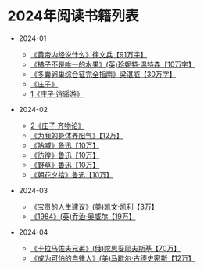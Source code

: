 # 2024年阅读书籍列表

- 2024-01
  - [《黄帝内经说什么》徐文兵【91万字】](/docs/read/《黄帝内经》.md)
  - [《橘子不是唯一的水果》(英)珍妮特·温特森【10万字】](/docs/read/《橘子不是唯一的水果》.md)
  - [《多囊卵巢综合征完全指南》梁湛威【30万字】](/docs/read/《多囊卵巢综合征完全指南》.md)
  - [《庄子》](/docs/read/《庄子》.md)
  - [1《庄子·逍遥游》](/docs/read/《庄子1·逍遥游》.md)

- 2024-02
  - [2《庄子·齐物论》](/docs/read/《庄子2·齐物论》.md)
  - [《为我的身体养阳气》【12万】](/docs/read/《为我的身体养阳气》.md)
  - [《呐喊》鲁迅【10万】](/docs/read/鲁迅《呐喊》.md)
  - [《彷徨》鲁迅【10万】](/docs/read/鲁迅《彷徨》.md)
  - [《野草》鲁迅【10万】](/docs/read/鲁迅《野草》.md)
  - [《朝花夕拾》鲁迅【10万】](/docs/read/《朝花夕拾》.md)

- 2024-03
  - [《宝贵的人生建议》(美)凯文·凯利【3万】](/docs/read/《宝贵的人生建议》.md)
  - [《1984》(英)乔治·奥威尔【19万】](/docs/read/《1984》.md)

- 2024-04
  - [《卡拉马佐夫兄弟》(俄)陀思妥耶夫斯基【70万】](/docs/read/《卡拉马佐夫兄弟》.md)
  - [《成为可怕的自律人》(美)马歇尔·古德史密斯【12万】](/docs/read/《成为可怕的自律人》.md)
